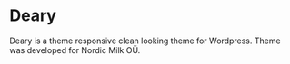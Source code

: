 # Deary

Deary is a theme responsive clean looking theme for Wordpress. Theme was developed for Nordic Milk OÜ.
